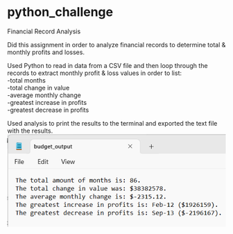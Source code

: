 # python_challenge
Financial Record Analysis

Did this assignment in order to analyze financial records to determine total & monthly profits and losses.

Used Python to read in data from a CSV file and then loop through the records to extract monthly profit & loss values in order to list:<br />
-total months<br />
-total change in value<br />
-average monthly change<br />
-greatest increase in profits<br />
-greatest decrease in profits<br />

Used analysis to print the results to the terminal and exported the text file with the results.
![Alt text](/PyBank/budget_output.png?raw=true "Title")
